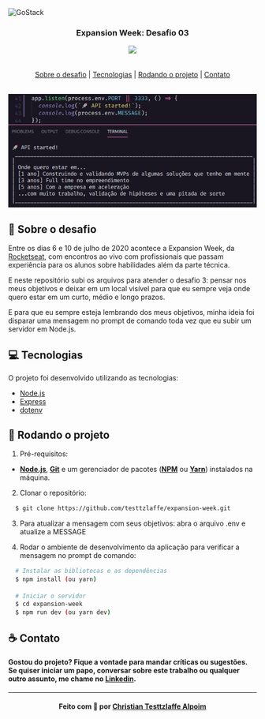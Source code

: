 <img alt="GoStack" src="https://storage.googleapis.com/golden-wind/bootcamp-gostack/header-desafios.png" />

<h3 align="center">
  Expansion Week: Desafio 03
</h3>

<div align="center">
    <img src="https://img.shields.io/badge/backend-nodejs-green"/>
</div>

<br>

<p align="center">
  <a href="#sobre">Sobre o desafio</a> | 
  <a href="#tecnologias">Tecnologias</a> | 
  <a href="#run">Rodando o projeto</a> | 
  <a href="#contato">Contato</a>
</p>

<br>

<img alt="Screen" src="./src/img/expansion_week_desafio_3.png" />

<a id="sobre"></a>

## :rocket: Sobre o desafio

Entre os dias 6 e 10 de julho de 2020 acontece a Expansion Week, da <a href="https://rocketseat.com.br/">Rocketseat</a>, com encontros ao vivo com profissionais que passam experiência para os alunos sobre habilidades além da parte técnica.

E neste repositório subi os arquivos para atender o desafio 3: pensar nos meus objetivos e deixar em um local visível para que eu sempre veja onde quero estar em um curto, médio e longo prazos.

E para que eu sempre esteja lembrando dos meus objetivos, minha ideia foi disparar uma mensagem no prompt de comando toda vez que eu subir um servidor em Node.js.

<a id="tecnologias"></a>

## :computer: Tecnologias

O projeto foi desenvolvido utilizando as tecnologias:

- [Node.js]()
- [Express]()
- [dotenv]()

<a id="run"></a>

## :running: Rodando o projeto

1. Pré-requisitos:

- **[Node.js](https://nodejs.org/en/)**, **[Git](https://git-scm.com/)** e um gerenciador de pacotes (**[NPM](https://www.npmjs.com/)** ou **[Yarn](https://yarnpkg.com/)**) instalados na máquina.

2. Clonar o repositório:

```sh
  $ git clone https://github.com/testtzlaffe/expansion-week.git
```

3. Para atualizar a mensagem com seus objetivos: abra o arquivo .env e atualize a MESSAGE

4. Rodar o ambiente de desenvolvimento da aplicação para verificar a mensagem no prompt de comando:

```sh
  # Instalar as bibliotecas e as dependências
  $ npm install (ou yarn)

  # Iniciar o servidor
  $ cd expansion-week
  $ npm run dev (ou yarn dev)
```

<a id="contato"></a>

## :coffee: Contato

<h4>
    Gostou do projeto? Fique a vontade para mandar críticas ou sugestões. Se quiser iniciar um papo, conversar sobre este trabalho ou qualquer outro assunto, me chame no <a href="https://www.linkedin.com/in/christian-testtzlaffe-alpoim/" target="_blank">Linkedin</a>.
</h4>

---

<h4 align="center">
    Feito com 💜 por <a href="https://www.linkedin.com/in/christian-testtzlaffe-alpoim/" target="_blank">Christian Testtzlaffe Alpoim</a>
</h4>
